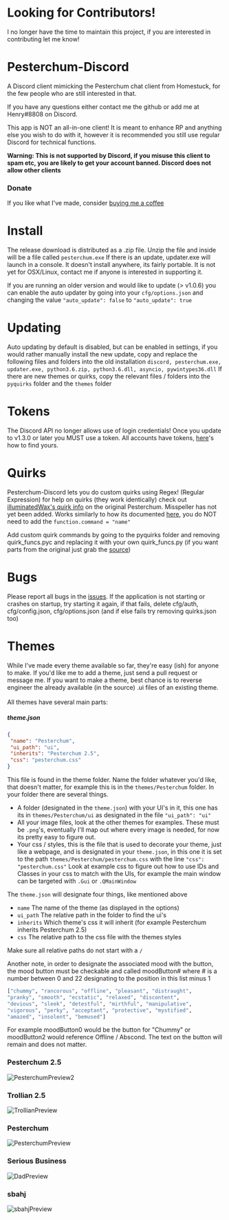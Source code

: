 # Looking for Contributors!
I no longer have the time to maintain this project, if you are interested in contributing let me know!

# Pesterchum-Discord
A Discord client mimicking the Pesterchum chat client from Homestuck, for the few people who are still interested in that.

If you have any questions either contact me the github or add me at Henry#8808 on Discord.

This app is NOT an all-in-one client! It is meant to enhance RP and anything else you wish to do with it, however
it is recommended you still use regular Discord for technical functions.

**Warning: This is not supported by Discord, if you misuse this client to spam etc, you are likely to get your account banned. Discord does not allow other clients**

### Donate
If you like what I've made, consider [buying me a coffee](https://ko-fi.com/A372XXA)

# Install
The release download is distributed as a .zip file. Unzip the file and inside will be a file called `pesterchum.exe`
If there is an update, updater.exe will launch in a console.
It doesn't install anywhere, its fairly portable. It is not yet for OSX/Linux, contact me if anyone is interested in 
supporting it.

If you are running an older version and would like to update (> v1.0.6) you can enable the auto updater
by going into your `cfg/options.json` and changing the value `"auto_update": false` to `"auto_update": true`

# Updating
Auto updating by default is disabled, but can be enabled in settings, if you would rather manually install the new
update, copy and replace the following files and folders into the old installation
`discord, pesterchum.exe, updater.exe, python3.6.zip, python3.6.dll, asyncio, pywintypes36.dll`
If there are new themes or quirks, copy the relevant files / folders into the `pyquirks` folder and the `themes` folder

# Tokens
The Discord API no longer allows use of login credentials! Once you update to v1.3.0 or later you MUST use a token. All accounts
have tokens, [here](https://pcstrike.com/how-to-get-discord-token/)'s how to find yours.



# Quirks
Pesterchum-Discord lets you do custom quirks using Regex! (Regular Expression) for help on quirks (they work identically) check out
[illuminatedWax's quirk info](https://github.com/illuminatedwax/pesterchum#quirks-1) on the original Pesterchum. Misspeller has not yet been added. Works similarly to how its documented [here](https://github.com/illuminatedwax/pesterchum/blob/master/PYQUIRKS.mkdn), you do NOT need to add the `function.command = "name"`

Add custom quirk commands by going to the pyquirks folder and removing quirk_funcs.pyc and replacing it with your own quirk_funcs.py
(if you want parts from the original just grab the [source](https://github.com/henry232323/Pesterchum-Discord/blob/master/pyquirks/quirk_funcs.py))

# Bugs
Please report all bugs in the [issues](https://github.com/henry232323/Pesterchum-Discord/issues). 
If the application is not starting or crashes on startup, try starting it again, if that fails, 
delete cfg/auth, cfg/config.json, cfg/options.json (and if else fails try removing quirks.json too)

# Themes
While I've made every theme available so far, they're easy (ish) for anyone to make. If you'd like
me to add a theme, just send a pull request or message me.
If you want to make a theme, best chance is to reverse engineer the already available (in the source) 
.ui files of an existing theme.
 <br /><br />
All themes have several main parts:
##### theme.json
 ```json
{
  "name": "Pesterchum",
  "ui_path": "ui",
  "inherits": "Pesterchum 2.5",
  "css": "pesterchum.css"
}
 ```
 This file is found in the theme folder. Name the folder whatever you'd like, that doesn't matter, 
 for example this is in the `themes/Pesterchum` folder. 
 In your folder there are several things. 
 - A folder (designated in the `theme.json`) with your UI's in it, 
 this one has its in `themes/Pesterchum/ui` as designated in the file `"ui_path": "ui"` 
 - All your image files, look at the other themes for examples. These must be `.png`'s, eventually 
 I'll map out where every image is needed, for now its pretty easy to figure out.
 - Your css / styles, this is the file that is used to decorate your theme, just like a webpage, and
 is designated in your `theme.json`, in this one it is set to the path `themes/Pesterchum/pesterchum.css`
 with the line `"css": "pesterchum.css"` Look at example css to figure out how to use IDs and Classes 
 in your css to match with the UIs, for example the main window can be targeted with `.Gui` or `.QMainWindow`
 
 The `theme.json` will designate four things, like mentioned above
 - `name` The name of the theme (as displayed in the options)
 - `ui_path` The relative path in the folder to find the ui's
 - `inherits` Which theme's css it will inherit (for example Pesterchum inherits Pesterchum 2.5)
 - `css` The relative path to the css file with the themes styles
 
 Make sure all relative paths do not start with a `/` 
 
 Another note, in order to designate the associated mood with the button, the mood button must be 
 checkable and called moodButton# where # is a number between 0 and 22 designating to the position in this list minus 1
 ```python
 ["chummy", "rancorous", "offline", "pleasant", "distraught",
 "pranky", "smooth", "ecstatic", "relaxed", "discontent",
 "devious", "sleek", "detestful", "mirthful", "manipulative",
 "vigorous", "perky", "acceptant", "protective", "mystified",
 "amazed", "insolent", "bemused"]
 ```
 For example moodButton0 would be the button for "Chummy" or moodButton2 would reference Offline / Abscond.
 The text on the button will remain and does not matter.
### Pesterchum 2.5
![PesterchumPreview2](https://raw.githubusercontent.com/henry232323/Pesterchum-Discord/master/resources/pesterchum2.5-preview.png)

### Trollian 2.5
![TrollianPreview](https://raw.githubusercontent.com/henry232323/Pesterchum-Discord/master/resources/trollian2.5-preview.png)

### Pesterchum
![PesterchumPreview](https://raw.githubusercontent.com/henry232323/Pesterchum-Discord/master/resources/pesterchum-preview.png)

### Serious Business
![DadPreview](https://raw.githubusercontent.com/henry232323/Pesterchum-Discord/master/resources/dad-preview.png)

### sbahj
![sbahjPreview](https://raw.githubusercontent.com/henry232323/Pesterchum-Discord/master/resources/sbahj-preview.png)

